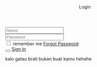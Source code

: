 <!DOCTYPE html>
<html lang="en">
    <head>
        <meta charset="UTF-8">
        <meta name="viewport" content="width=device-width, initial-scale=1,0">
        <title>Login Page</title>
        <link rel="stylesheet" href="style.css">
    </head>
    <body>
        <div class="login-box">
            <div class="login-header">
                <header>Login</header>
            </div>
            <div class="input-box">
                <input type="text" class="input-field" placeholder="Name" autocomplete="off" required>
            </div>
            <div class="input-box">
                <input type="password" class="input-field" placeholder="Password" autocomplete="off" required>
            </div>
            <div class="forgot">
                <selection>
                    <input type="checkbox" id="check">
                    <label for="check">remember me</label></label>
                </selection>
                <selection>
                    <a href="*">Forgot Password</a>
                </selection>
            </div>
            <div class="input-submit">
                <button class="submit-btn" value="login" id="submit" onclick="login()"></button>
                <label for="submit"><a href="alogin.html">Sign In</a></label>
            </div>
            <div>
                <p>kalo gatau brati bukan buat kamu hehehe</p>
            </div>
        </div>
    </body>
</html>

